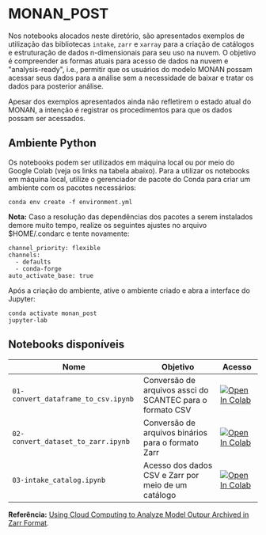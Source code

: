 # MONAN_POST

Nos notebooks alocados neste diretório, são apresentados exemplos de utilização das bibliotecas `intake`, `zarr` e `xarray` para a criação de catálogos e estruturação de dados n-dimensionais para seu uso na nuvem. O objetivo é compreender as formas atuais para acesso de dados na nuvem e "analysis-ready", i.e., permitir que os usuários do modelo MONAN possam acessar seus dados para a análise sem a necessidade de baixar e tratar os dados para posterior análise.

Apesar dos exemplos apresentados ainda não refletirem o estado atual do MONAN, a intenção é registrar os procedimentos para que os dados possam ser acessados.

## Ambiente Python

Os notebooks podem ser utilizados em máquina local ou por meio do Google Colab (veja os links na tabela abaixo). Para a utilizar os notebooks em máquina local, utilize o gerenciador de pacote do Conda para criar um ambiente com os pacotes necessários:

```
conda env create -f environment.yml
```

**Nota:** Caso a resolução das dependências dos pacotes a serem instalados demore muito tempo, realize os seguintes ajustes no arquivo $HOME/.condarc e tente novamente:

```
channel_priority: flexible
channels:
  - defaults
  - conda-forge
auto_activate_base: true
```

Após a criação do ambiente, ative o ambiente criado e abra a interface do Jupyter:

```
conda activate monan_post
jupyter-lab
```

## Notebooks disponíveis

| Nome                                | Objetivo                                                  | Acesso |
|-------------------------------------|-----------------------------------------------------------|--------|
| `01-convert_dataframe_to_csv.ipynb` | Conversão de arquivos assci do SCANTEC para o formato CSV | <a target="_blank" href="https://colab.research.google.com/github/monanadmin/monan_post/blob/main/notebooks/01-convert_dataframe_to_csv.ipynb"><img src="https://colab.research.google.com/assets/colab-badge.svg" alt="Open In Colab"/></a> |
| `02-convert_dataset_to_zarr.ipynb`  | Conversão de arquivos binários para o formato Zarr        | <a target="_blank" href="https://colab.research.google.com/github/monanadmin/monan_post/blob/main/notebooks/02-convert_dataset_to_zarr.ipynb"><img src="https://colab.research.google.com/assets/colab-badge.svg" alt="Open In Colab"/></a> |
| `03-intake_catalog.ipynb`           | Acesso dos dados CSV e Zarr por meio de um catálogo       | <a target="_blank" href="https://colab.research.google.com/github/monanadmin/monan_post/blob/main/notebooks/03-intake_catalog.ipynb"><img src="https://colab.research.google.com/assets/colab-badge.svg" alt="Open In Colab"/></a> |

**Referência:** [Using Cloud Computing to Analyze Model Outpur Archived in Zarr Format](https://journals.ametsoc.org/view/journals/atot/39/4/JTECH-D-21-0106.1.xml).
